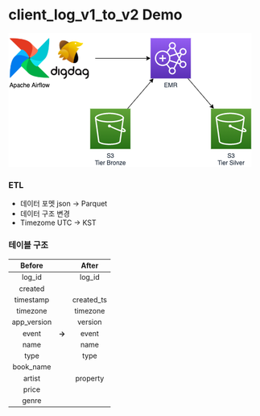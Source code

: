 # client_log_v1_to_v2 Demo

![ETL 구조](image/ETL_2.png)

### ETL
- 데이터 포멧 json -> Parquet 
- 데이터 구조 변경
- Timezome UTC -> KST 

### 테이블 구조
Before |  | After  
:----:|:----:|:----:
log_id| | log_id
created| |
timestamp| |created_ts
timezone| |timezone
app_version| |version
event | **->**|event
name| |name
type| |type
book_name| |
artist| | property
price| |
genre| |
